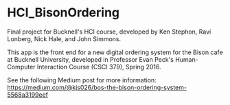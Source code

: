 # HCI_BisonOrdering

Final project for Bucknell's HCI course,
developed by Ken Stephon, Ravi Lonberg, Nick Hale, and John Simmons.

This app is the front end for a new digital ordering system for the
Bison cafe at Bucknell University, developed in Professor Evan Peck's
Human-Computer Interaction Course (CSCI 379), Spring 2016.

See the following Medium post for more information:
https://medium.com/@kjs026/bos-the-bison-ordering-system-5568a3199eef
